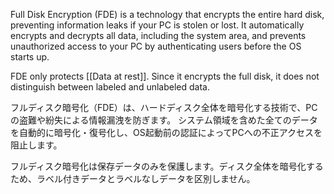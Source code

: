
Full Disk Encryption (FDE) is a technology that encrypts the entire hard disk, preventing information leaks if your PC is stolen or lost.
It automatically encrypts and decrypts all data, including the system area, and prevents unauthorized access to your PC by authenticating users before the OS starts up.

FDE only protects [[Data at rest]]. Since it encrypts the full disk, it does not distinguish between labeled and unlabeled data.


フルディスク暗号化（FDE）は、ハードディスク全体を暗号化する技術で、PCの盗難や紛失による情報漏洩を防ぎます。
システム領域を含めた全てのデータを自動的に暗号化・復号化し、OS起動前の認証によってPCへの不正アクセスを阻止します。

フルディスク暗号化は保存データのみを保護します。ディスク全体を暗号化するため、ラベル付きデータとラベルなしデータを区別しません。